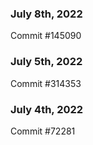 ### July 8th, 2022

Commit #145090

### July 5th, 2022

Commit #314353


### July 4th, 2022

Commit #72281
